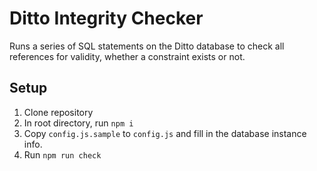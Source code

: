# Ditto Integrity Checker
Runs a series of SQL statements on the Ditto database to check all references for validity, whether a constraint exists or not.

## Setup
1. Clone repository
2. In root directory, run `npm i`
3. Copy `config.js.sample` to `config.js` and fill in the database instance info.
4. Run `npm run check`
